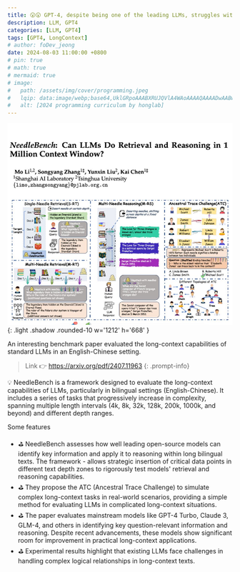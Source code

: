 ```yaml
---
title: 😮😮 GPT-4, despite being one of the leading LLMs, struggles with long-context bilingual reasoning tasks. Even with text lengths shorter than 2K tokens!!
description: LLM, GPT4
categories: [LLM, GPT4]
tags: [GPT4, LongContext]
# author: foDev_jeong
date: 2024-08-03 11:00:00 +0800
# pin: true
# math: true
# mermaid: true
# image:
#   path: /assets/img/cover/programming.jpeg
#   lqip: data:image/webp;base64,UklGRpoAAABXRUJQVlA4WAoAAAAQAAAADwAABwAAQUxQSDIAAAARL0AmbZurmr57yyIiqE8oiG0bejIYEQTgqiDA9vqnsUSI6H+oAERp2HZ65qP/VIAWAFZQOCBCAAAA8AEAnQEqEAAIAAVAfCWkAALp8sF8rgRgAP7o9FDvMCkMde9PK7euH5M1m6VWoDXf2FkP3BqV0ZYbO6NA/VFIAAAA
#   alt: [2024 programming curriculum by honglab]
---
```


![ NeedleBench ](/assets/img/llm/needlebench-paper.jpeg){: .light .shadow .rounded-10 w='1212' h='668' }

An interesting benchmark paper evaluated the long-context capabilities of standard LLMs in an English-Chinese setting.

> Link 👉 <https://arxiv.org/pdf/2407.11963>
{: .prompt-info}


💡 NeedleBench is a framework designed to evaluate the long-context capabilities of LLMs, particularly in bilingual settings (English-Chinese). It includes a series of tasks that progressively increase in complexity, spanning multiple length intervals (4k, 8k, 32k, 128k, 200k, 1000k, and beyond) and different depth ranges.

Some features
- ⛳ NeedleBench assesses how well leading open-source models can identify key information and apply it to reasoning within long bilingual texts. The framework - allows strategic insertion of critical data points in different text depth zones to rigorously test models' retrieval and reasoning capabilities.
- ⛳ They propose the ATC (Ancestral Trace Challenge) to simulate complex long-context tasks in real-world scenarios, providing a simple method for evaluating LLMs in complicated long-context situations. 
- ⛳ The paper evaluates mainstream models like GPT-4 Turbo, Claude 3, GLM-4, and others in identifying key question-relevant information and reasoning. Despite recent advancements, these models show significant room for improvement in practical long-context applications.
- ⛳ Experimental results highlight that existing LLMs face challenges in handling complex logical relationships in long-context texts.



